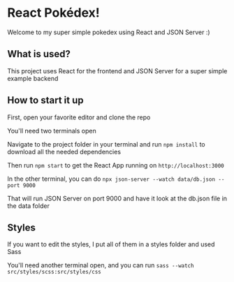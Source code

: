 # React Pokédex!

Welcome to my super simple pokedex using React and JSON Server :) 

## What is used? 

This project uses React for the frontend and JSON Server for a super simple example backend

## How to start it up

First, open your favorite editor and clone the repo

You'll need two terminals open

Navigate to the project folder in your terminal and run `npm install` to download all the needed dependencies 

Then run `npm start` to get the React App running on `http://localhost:3000`

In the other terminal, you can do `npx json-server --watch data/db.json --port 9000`

That will run JSON Server on port 9000 and have it look at the db.json file in the data folder

## Styles

If you want to edit the styles, I put all of them in a styles folder and used Sass

You'll need another terminal open, and you can run `sass --watch src/styles/scss:src/styles/css`